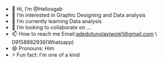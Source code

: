 - 👋 Hi, I’m @Heliosgab
- 👀 I’m interested in Graphic Designing and Data analysis 
- 🌱 I’m currently learning Data analysis
- 💞️ I’m looking to collaborate on ...
- 📫 How to reach me Email:adedotunolayiwole1@gmail.com \ 09158882936(Whatsapp) 
- 😄 Pronouns: Him
- ⚡ Fun fact: I'm one of a kind


<!---
Heliosgab/Heliosgab is a ✨ special ✨ repository because its `README.md` (this file) appears on your GitHub profile.
You can click the Preview link to take a look at your changes.
--->
